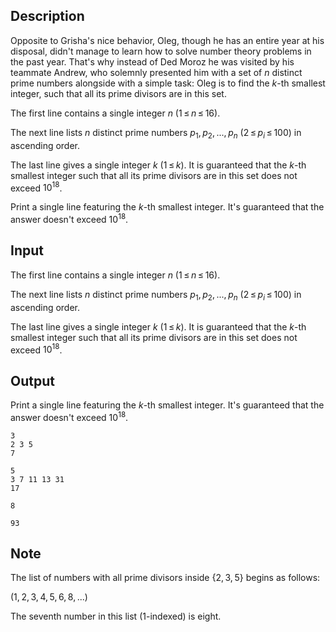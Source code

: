 ## Description

<div><p>Opposite to Grisha's nice behavior, Oleg, though he has an entire year at his disposal, didn't manage to learn how to solve number theory problems in the past year. That's why instead of Ded Moroz he was visited by his teammate Andrew, who solemnly presented him with a set of <span class="tex-span"><i>n</i></span> <span class="tex-font-style-bf">distinct prime</span> numbers alongside with a simple task: Oleg is to find the <span class="tex-span"><i>k</i></span>-th smallest integer, such that <span class="tex-font-style-bf">all</span> its prime divisors are in this set. </p></div><div class="input-specification"><p>The first line contains a single integer <span class="tex-span"><i>n</i></span> (<span class="tex-span">1 ≤ <i>n</i> ≤ 16</span>).</p><p>The next line lists <span class="tex-span"><i>n</i></span> distinct prime numbers <span class="tex-span"><i>p</i><sub class="lower-index">1</sub>, <i>p</i><sub class="lower-index">2</sub>, ..., <i>p</i><sub class="lower-index"><i>n</i></sub></span> (<span class="tex-span">2 ≤ <i>p</i><sub class="lower-index"><i>i</i></sub> ≤ 100</span>) in ascending order.</p><p>The last line gives a single integer <span class="tex-span"><i>k</i></span> (<span class="tex-span">1 ≤ <i>k</i></span>). It is guaranteed that the <span class="tex-span"><i>k</i></span>-th smallest integer such that all its prime divisors are in this set does not exceed <span class="tex-span">10<sup class="upper-index">18</sup></span>.</p></div><div class="output-specification"><p>Print a single line featuring the <span class="tex-span"><i>k</i></span>-th smallest integer. It's guaranteed that the answer doesn't exceed <span class="tex-span">10<sup class="upper-index">18</sup></span>.</p></div>

## Input

<p>The first line contains a single integer <span class="tex-span"><i>n</i></span> (<span class="tex-span">1 ≤ <i>n</i> ≤ 16</span>).</p><p>The next line lists <span class="tex-span"><i>n</i></span> distinct prime numbers <span class="tex-span"><i>p</i><sub class="lower-index">1</sub>, <i>p</i><sub class="lower-index">2</sub>, ..., <i>p</i><sub class="lower-index"><i>n</i></sub></span> (<span class="tex-span">2 ≤ <i>p</i><sub class="lower-index"><i>i</i></sub> ≤ 100</span>) in ascending order.</p><p>The last line gives a single integer <span class="tex-span"><i>k</i></span> (<span class="tex-span">1 ≤ <i>k</i></span>). It is guaranteed that the <span class="tex-span"><i>k</i></span>-th smallest integer such that all its prime divisors are in this set does not exceed <span class="tex-span">10<sup class="upper-index">18</sup></span>.</p>

## Output

<p>Print a single line featuring the <span class="tex-span"><i>k</i></span>-th smallest integer. It's guaranteed that the answer doesn't exceed <span class="tex-span">10<sup class="upper-index">18</sup></span>.</p>





```input1
3
2 3 5
7

```




```input2
5
3 7 11 13 31
17

```




```output1
8

```




```output2
93

```



## Note

<p>The list of numbers with all prime divisors inside <span class="tex-span">{2, 3, 5}</span> begins as follows:</p><p><span class="tex-span">(1, 2, 3, 4, 5, 6, 8, ...)</span></p><p>The seventh number in this list (<span class="tex-span">1</span>-indexed) is eight.</p>
